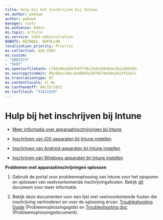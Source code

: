```yaml
---
title: Hulp bij het inschrijven bij Intune
ms.author: pebaum
author: pebaum
manager: scotv
ms.audience: Admin
ms.topic: article
ms.service: o365-administration
ROBOTS: NOINDEX, NOFOLLOW
localization_priority: Priority
ms.collection: Adm_O365
ms.custom:
- "9002973"
- "5687"
ms.openlocfilehash: c749286a2b97b9ff36c25de30838ae38a2d0939a
ms.sourcegitcommit: 8bc60ec34bc1e40685e3976576e04a2623f63a7c
ms.translationtype: HT
ms.contentlocale: nl-NL
ms.lasthandoff: 04/15/2021
ms.locfileid: "51811559"
---
```

# <a name="help-with-intune-enrollment"></a>Hulp bij het inschrijven bij Intune


- [Meer informatie over apparaatinschrijvingen bij Intune](https://docs.microsoft.com/intune/device-enrollment)

- [Inschrijven van iOS-apparaten bij Intune instellen](https://docs.microsoft.com/intune/ios-enroll)

- [Inschrijven van Android-apparaten bij Intune instellen](https://docs.microsoft.com/intune/android-enroll)

- [Inschrijven van Windows-apparaten bij Intune instellen](https://docs.microsoft.com/intune/windows-enroll)

**Problemen met apparaatinschrijvingen oplossen**

1. Gebruik de portal voor probleemoplossing van Intune voor het opsporen en oplossen van veelvoorkomende inschrijvingsfouten. Bekijk [dit](https://docs.microsoft.com/intune/help-desk-operators) document voor meer informatie.

2. Bekijk deze documenten voor een lijst met veelvoorkomende fouten die inschrijving verhinderen en voor de oplossing ervan: [Troubleshooting Guide](https://support.microsoft.com/help/4469913/troubleshooting-windows-device-enrollment-problems-in-microsoft-intune) (Probleemoplossingsgids) en [Troubleshooting doc](https://docs.microsoft.com/intune/troubleshoot-device-enrollment-in-intune) (Probleemoplossingsdocument).